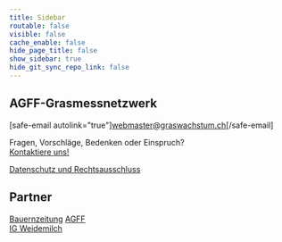 ```yaml
---
title: Sidebar
routable: false
visible: false
cache_enable: false
hide_page_title: false
show_sidebar: true
hide_git_sync_repo_link: false
---
```


## AGFF-Grasmessnetzwerk

[safe-email autolink="true"]webmaster@graswachstum.ch[/safe-email]  


Fragen, Vorschläge, Bedenken oder Einspruch?  
[Kontaktiere uns!](/contact?classes=button)

[Datenschutz und Rechtsausschluss
](legal)

## Partner
[Bauernzeitung](https://www.bauernzeitung.ch/graswachstum-serie)
[AGFF](https://www.agff.ch)  
[IG Weidemilch](https://www.weidemilch.ch)  


